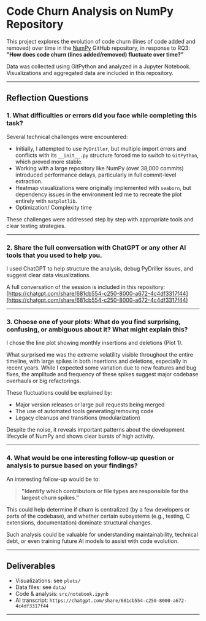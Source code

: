 # Code Churn Analysis on NumPy Repository

This project explores the evolution of code churn (lines of code added and removed) over time in the [NumPy](https://github.com/numpy/numpy) GitHub repository, in response to RQ3:  
**"How does code churn (lines added/removed) fluctuate over time?"**

Data was collected using GitPython and analyzed in a Jupyter Notebook. Visualizations and aggregated data are included in this repository.

---

## Reflection Questions

### 1. What difficulties or errors did you face while completing this task?

Several technical challenges were encountered:

- Initially, I attempted to use `PyDriller`, but multiple import errors and conflicts with its `__init__.py` structure forced me to switch to `GitPython`, which proved more stable.
- Working with a large repository like NumPy (over 38,000 commits) introduced performance delays, particularly in full commit-level extraction.
- Heatmap visualizations were originally implemented with `seaborn`, but dependency issues in the environment led me to recreate the plot entirely with `matplotlib`.
- Optimization/ Complexity time

These challenges were addressed step by step with appropriate tools and clear testing strategies.

---

### 2. Share the full conversation with ChatGPT or any other AI tools that you used to help you.

I used ChatGPT to help structure the analysis, debug PyDriller issues, and suggest clear data visualizations.

A full conversation of the session is included in this repository:  
[https://chatgpt.com/share/681cb554-c250-8000-a672-4c4df3317f44](https://chatgpt.com/share/681cb554-c250-8000-a672-4c4df3317f44) 

---

### 3. Choose one of your plots: What do you find surprising, confusing, or ambiguous about it? What might explain this?

I chose the line plot showing monthly insertions and deletions (Plot 1).

What surprised me was the extreme volatility visible throughout the entire timeline, with large spikes in both insertions and deletions, especially in recent years. 
While I expected some variation due to new features and bug fixes, the amplitude and frequency of these spikes suggest major codebase overhauls or big refactorings.

These fluctuations could be explained by:
- Major version releases or large pull requests being merged
- The use of automated tools generating/removing code
- Legacy cleanups and transitions (modularization)

Despite the noise, it reveals important patterns about the development lifecycle of NumPy and shows clear bursts of high activity.

---

### 4. What would be one interesting follow-up question or analysis to pursue based on your findings?

An interesting follow-up would be to:

> **"Identify which contributors or file types are responsible for the largest churn spikes."**

This could help determine if churn is centralized (by a few developers or parts of the codebase), and whether certain subsystems (e.g., testing, C extensions, documentation) dominate structural changes.

Such analysis could be valuable for understanding maintainability, technical debt, or even training future AI models to assist with code evolution.

---

## Deliverables

- Visualizations: see `plots/`
- Data files: see `data/`
- Code & analysis: `src/notebook.ipynb`
- AI transcript: `https://chatgpt.com/share/681cb554-c250-8000-a672-4c4df3317f44`

---

